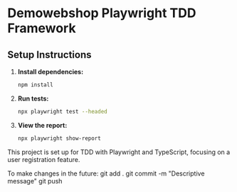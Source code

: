 # Demowebshop Playwright TDD Framework

## **Setup Instructions**

1. **Install dependencies:**
   ```bash
   npm install
   ```

2. **Run tests:**
   ```bash
   npx playwright test --headed
   ```

3. **View the report:**
   ```bash
   npx playwright show-report
   ```

This project is set up for TDD with Playwright and TypeScript, focusing on a user registration feature.


To make changes in the future:
git add .
git commit -m "Descriptive message"
git push
